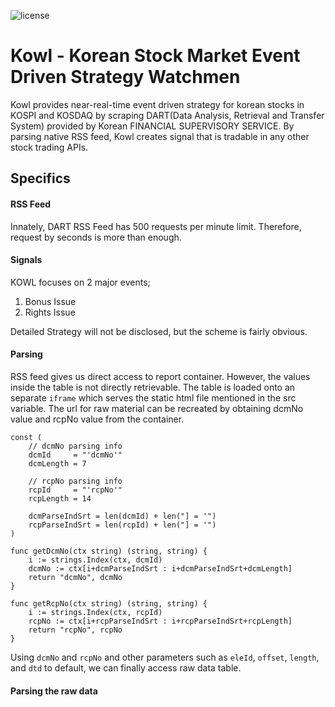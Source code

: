 ![license](https://img.shields.io/github/license/SKKUGoon/goServer)

# Kowl - Korean Stock Market Event Driven Strategy Watchmen

Kowl provides near-real-time event driven strategy for korean stocks in
KOSPI and KOSDAQ by scraping DART(Data Analysis, Retrieval and Transfer System)
provided by Korean FINANCIAL SUPERVISORY SERVICE. By parsing native RSS feed,
Kowl creates signal that is tradable in any other stock trading APIs.

## Specifics

#### RSS Feed

Innately, DART RSS Feed has 500 requests per minute limit.
Therefore, request by seconds is more than enough.

#### Signals

KOWL focuses on 2 major events;

1. Bonus Issue
2. Rights Issue

Detailed Strategy will not be disclosed, but the scheme is fairly obvious.

#### Parsing

RSS feed gives us direct access to report container. However, the values inside the table is not directly retrievable.
The table is loaded onto an separate `iframe` which serves the static html file mentioned in the src variable.
The url for raw material can be recreated by obtaining dcmNo value and rcpNo value from the container.


```
const (
    // dcmNo parsing info
    dcmId     = "'dcmNo'"
    dcmLength = 7

    // rcpNo parsing info
    rcpId     = "'rcpNo'"
    rcpLength = 14

    dcmParseIndSrt = len(dcmId) + len("] = '")
    rcpParseIndSrt = len(rcpId) + len("] = '")
)

func getDcmNo(ctx string) (string, string) {
    i := strings.Index(ctx, dcmId)
    dcmNo := ctx[i+dcmParseIndSrt : i+dcmParseIndSrt+dcmLength]
    return "dcmNo", dcmNo
}

func getRcpNo(ctx string) (string, string) {
    i := strings.Index(ctx, rcpId)
    rcpNo := ctx[i+rcpParseIndSrt : i+rcpParseIndSrt+rcpLength]
    return "rcpNo", rcpNo
}
```

Using `dcmNo` and `rcpNo` and other parameters such as `eleId`, `offset`, `length`, and `dtd` to default,
we can finally access raw data table.


#### Parsing the raw data

